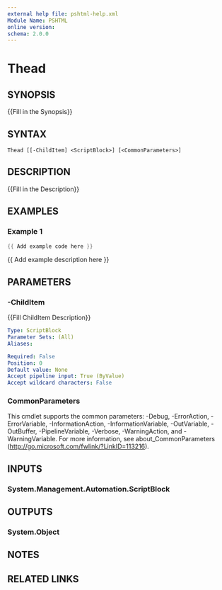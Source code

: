 ```yaml
---
external help file: pshtml-help.xml
Module Name: PSHTML
online version:
schema: 2.0.0
---
```


# Thead

## SYNOPSIS
{{Fill in the Synopsis}}

## SYNTAX

```
Thead [[-ChildItem] <ScriptBlock>] [<CommonParameters>]
```

## DESCRIPTION
{{Fill in the Description}}

## EXAMPLES

### Example 1

``` powershell
{{ Add example code here }}
```

{{ Add example description here }}

## PARAMETERS

### -ChildItem
{{Fill ChildItem Description}}

```yaml
Type: ScriptBlock
Parameter Sets: (All)
Aliases:

Required: False
Position: 0
Default value: None
Accept pipeline input: True (ByValue)
Accept wildcard characters: False
```

### CommonParameters
This cmdlet supports the common parameters: -Debug, -ErrorAction, -ErrorVariable, -InformationAction, -InformationVariable, -OutVariable, -OutBuffer, -PipelineVariable, -Verbose, -WarningAction, and -WarningVariable.
For more information, see about_CommonParameters (http://go.microsoft.com/fwlink/?LinkID=113216).

## INPUTS

### System.Management.Automation.ScriptBlock

## OUTPUTS

### System.Object
## NOTES

## RELATED LINKS
